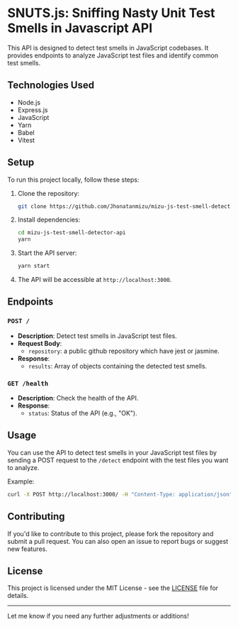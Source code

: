# SNUTS.js: Sniffing Nasty Unit Test Smells in Javascript API

This API is designed to detect test smells in JavaScript codebases. It provides endpoints to analyze JavaScript test files and identify common test smells.

## Technologies Used

- Node.js
- Express.js
- JavaScript
- Yarn
- Babel
- Vitest

## Setup

To run this project locally, follow these steps:

1. Clone the repository:

   ```sh
   git clone https://github.com/Jhonatanmizu/mizu-js-test-smell-detector-api.git
   ```

2. Install dependencies:

   ```sh
   cd mizu-js-test-smell-detector-api
   yarn
   ```

3. Start the API server:

   ```sh
   yarn start
   ```

4. The API will be accessible at `http://localhost:3000`.

## Endpoints

### `POST /`

- **Description**: Detect test smells in JavaScript test files.
- **Request Body**:
  - `repository`: a public github repository which have jest or jasmine.
- **Response**:
  - `results`: Array of objects containing the detected test smells.

### `GET /health`

- **Description**: Check the health of the API.
- **Response**:
  - `status`: Status of the API (e.g., "OK").

## Usage

You can use the API to detect test smells in your JavaScript test files by sending a POST request to the `/detect` endpoint with the test files you want to analyze.

Example:

```sh
curl -X POST http://localhost:3000/ -H "Content-Type: application/json" -d '{"repository":"repo-url"}'
```

## Contributing

If you'd like to contribute to this project, please fork the repository and submit a pull request. You can also open an issue to report bugs or suggest new features.

## License

This project is licensed under the MIT License - see the [LICENSE](LICENSE) file for details.

---

Let me know if you need any further adjustments or additions!

